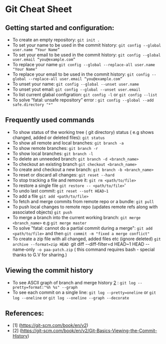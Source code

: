 # Git Cheat Sheet

## Getting started and configuration:
- To create an empty repository: ` git init . `
- To set your name to be used in the commit history: `git config --global user.name “Your Name”`
- To set your email to be used in the commit history: `git config --global user.email “you@example.com”`
- To replace your name `git config --global --replace-all user.name "Your Name"`
- To replace your email to be used in the commit history: `git config --global --replace-all user.email “you@example.com”`
- To unset your name: `git config --global --unset user.name`
- To unset yout email: `git config --global --unset user.email`
- To list current glabal configration: `git config -l` or `git config --list`
- To solve “fatal: unsafe repository” error : `git config --global --add safe.directory "*"`

## Frequently used commands 

- To show status of the working tree ( git directory) status ( e.g shows changed, added or deleted files): `git status`
- To show all remote and local branches: `git branch -a`
- To show remote branches:  `git branch -r`
- To show local branches: `git branch -l`
- To delete an unneeded branch: `git branch -d <branch_name>`
- To checkout an existing branch `git checkout <branch_name>`
- To create and checkout a new branch: `git branch -b <branch_name>`
- To reset or discard all changes: `git reset --hard`
- To stop tracking a file and remove it: `git rm <path/to/file>`
- To restore a single file `git restore -- <path/to/file>`'
- To undo last commit: `git reset --soft HEAD~1`
- To add a file `git add <path/to/file>` 
- To fetch and merge commits from remote repo or a bundle: `git pull`
- To push local changes to remote repo (updates remote refs along with associated objects) `git push`
- To merge a branch into the current working branch: `git merge <branch_name>` e.g `git merge master`
- To solve "fatal: cannot do a partial commit during a merge": `git add <path/to/file>` and then `git commit -m "fixed a merge conflict"`
- To create a zip file with all changed, added files etc (ignore deleted) `git archive --format=zip HEAD `git diff --diff-filter=d HEAD~1 HEAD --name-only` -o paa-patch.zip` ( this command requires bash - special thanks to G.V for sharing.)

## Viewing the commit history
- To see ASCII graph of branch and merge history [2](#references) : `git log --pretty=format:"%h %s" --graph`
- To see each commit on a single line: `git log --pretty=oneline` or `git log --oneline` or `git log --oneline --graph --decorate`


## References:
- [1] (https://git-scm.com/book/en/v2)
- [2] (https://git-scm.com/book/en/v2/Git-Basics-Viewing-the-Commit-History)